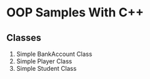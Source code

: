 # OOP Samples With C++
## Classes
1. Simple BankAccount Class
2. Simple Player Class
3. Simple Student Class
